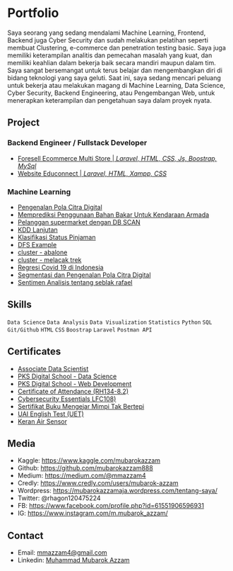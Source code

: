 # Portfolio

Saya seorang yang sedang mendalami Machine Learning, Frontend, Backend juga Cyber Security dan sudah melakukan pelatihan seperti membuat Clustering, e-commerce dan penetration testing basic. Saya juga memiliki keterampilan analitis dan pemecahan masalah yang kuat, dan memiliki keahlian dalam bekerja baik secara mandiri maupun dalam tim. Saya sangat bersemangat untuk terus belajar dan mengembangkan diri di bidang teknologi yang saya geluti. Saat ini, saya sedang mencari peluang untuk bekerja atau melakukan magang di Machine Learning, Data Science, Cyber Security, Backend Engineering, atau Pengembangan Web, untuk menerapkan keterampilan dan pengetahuan saya dalam proyek nyata.

## Project

### Backend Engineer / Fullstack Developer
- [Foresell Ecommerce Multi Store | *Laravel, HTML, CSS, Js, Boostrap, MySql*](https://github.com/baihaqiyazid/project-foresell)
- [Website Educonnect | *Laravel, HTML, Xampp, CSS*](https://github.com/mubarokazzam888/produk-educonnect)

### Machine Learning
- [Pengenalan Pola Citra Digital](https://www.kaggle.com/mubarokazzam/pengenalan-pola-citra-digital)
- [Memprediksi Penggunaan Bahan Bakar Untuk Kendaraan Armada](https://colab.research.google.com/drive/1rrwLDKfy6tUdwt7yG2IXdEwQTaQszfwR#scrollTo=8QbmuNB8Wd2k)
- [Pelanggan supermarket dengan DB SCAN](https://www.kaggle.com/mubarokazzam/pelanggan-supermarket-dengan-db-scan)
- [KDD Lanjutan](https://www.kaggle.com/mubarokazzam/kdd-lanjutan)
- [Klasifikasi Status Pinjaman](https://www.kaggle.com/mubarokazzam/klasifikasi-status-pinjaman)
- [DFS Example](https://www.kaggle.com/mubarokazzam/dfs-example)
- [cluster - abalone](https://www.kaggle.com/mubarokazzam/cluster-abalone)
- [cluster - melacak trek](https://www.kaggle.com/mubarokazzam/cluster-melacak-trek)
- [Regresi Covid 19 di Indonesia](https://www.kaggle.com/mubarokazzam/regresi-covid-19-di-indonesia)
- [Segmentasi dan Pengenalan Pola Citra Digital](https://www.kaggle.com/mubarokazzam/segmentasi-dan-pengenalan-pola-citra-digital)
- [Sentimen Analisis tentang seblak rafael](https://colab.research.google.com/drive/1Oj4i7WE86En_Jbrcq-C9lvuKNaZymCPT?usp=sharing)

## Skills

`Data Science` `Data Analysis` `Data Visualization` 
`Statistics`  `Python` `SQL` `Git/Github` 
`HTML`  `CSS` `Boostrap`  `Laravel` 
`Postman API` 

## Certificates

- [Associate Data Scientist ](https://drive.google.com/file/d/1Q6WC6qkEERXygssP4XTnNeMW_BahtE6m/view?usp=drive_link)
- [PKS Digital School - Data Science](https://drive.google.com/file/d/1yJQvrLEDaKxd5BKwqam8Okgxjmer_VVP/view?usp=drive_link)
- [PKS Digital School - Web Development](https://drive.google.com/file/d/1NYbgq63JNtOCjGtnOdvLGJYbVqmqhXyT/view?usp=drive_link)
- [Certificate of Attendance (RH134-8.2)](https://drive.google.com/file/d/1QKCnIgWyYcL4xcPrNTgrMeSGgfF375DL/view?usp=drive_link)
- [Cybersecurity Essentials LFC108)](https://drive.google.com/file/d/1IuXXXrWRhFWtKXOND7SCjobVk9gfeBrA/view?usp=drive_link)
- [Sertifikat Buku Mengejar Mimpi Tak Bertepi](https://drive.google.com/drive/folders/1qOmmdY3-ITyDQ1lvxCva8rgc8WkjbKvS)
- [UAI English Test (UET)](https://drive.google.com/file/d/15Ie-Mcd_djZT9bS9-5cqm2jZnyBWzDnt/view?usp=drive_link)
- [Keran Air Sensor](https://drive.google.com/file/d/1JfBqKJRZcD0r8Pa8P2lbEDMLujqtr7YY/view?usp=drive_link)


## Media
- Kaggle: https://www.kaggle.com/mubarokazzam
- Github: https://github.com/mubarokazzam888
- Medium: https://medium.com/@mmazzam4
- Credly: https://www.credly.com/users/mubarok-azzam
- Wordpress: https://mubarokazzamaja.wordpress.com/tentang-saya/
- Twitter: @rhagon120475224
- FB: https://www.facebook.com/profile.php?id=61551906596931
- IG: https://www.instagram.com/m.mubarok_azzam/

## Contact
- Email: mmazzam4@gmail.com
- Linkedin: [Muhammad Mubarok Azzam](https://www.linkedin.com/in/muhammad-mubarok-azzam-711a65237/)


